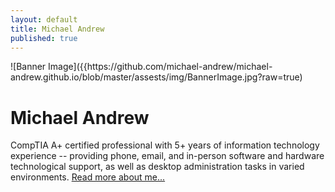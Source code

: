 ```yaml
---
layout: default
title: Michael Andrew
published: true
---
```

<div class="blurb">
![Banner Image]({{https://github.com/michael-andrew/michael-andrew.github.io/blob/master/assests/img/BannerImage.jpg?raw=true)	
  
  <h1>Michael Andrew</h1>
	<p>CompTIA A+ certified professional with 5+ years of information technology experience -- providing phone, email, and in-person software and hardware technological support, as well as desktop administration tasks in varied environments.  <a href="/about">Read more about me...</a></p>
</div><!-- /.blurb -->
